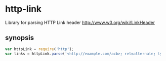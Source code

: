 http-link
=========

Library for parsing HTTP Link header
http://www.w3.org/wiki/LinkHeader

synopsis
--------

``` js
var httpLink = require('http');
var links = httpLink.parse('<http://example.com/acb>; rel=alternate; type=text/html');
```
